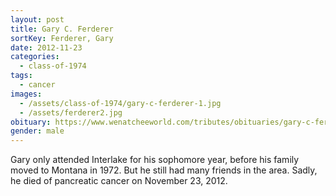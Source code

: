 ```yaml
---
layout: post
title: Gary C. Ferderer
sortKey: Ferderer, Gary
date: 2012-11-23
categories:
  - class-of-1974
tags:
  - cancer
images:
  - /assets/class-of-1974/gary-c-ferderer-1.jpg
  - /assets/ferderer2.jpg
obituary: https://www.wenatcheeworld.com/tributes/obituaries/gary-c-ferderer/article_a2a1e67a-4ea1-566b-b8d0-f901ba0e14dd.html
gender: male
---
```


Gary only attended Interlake for his sophomore year, before his family moved to Montana in 1972. But he still had many friends in the area. Sadly, he died of pancreatic cancer on November 23, 2012.
